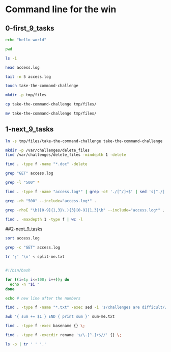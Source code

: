 # Command line for the win

## 0-first_9_tasks
```bash
echo "hello world"
```

```bash
pwd
```

```bash
ls -1
```

```bash
head access.log
```

```bash
tail -n 5 access.log
```

```bash
touch take-the-command-challenge
```

```bash
mkdir -p tmp/files
```

```bash
cp take-the-command-challenge tmp/files/
```

```bash
mv take-the-command-challenge tmp/files/
```

## 1-next_9_tasks

```bash
ln -s tmp/files/take-the-command-challenge take-the-command-challenge
```

```bash
mkdir -p /var/challenges/delete_files
find /var/challenges/delete_files -mindepth 1 -delete
```

```bash
find . -type f -name "*.doc" -delete
```

```bash
grep "GET" access.log
```

```bash
grep -l "500" *
```

```bash
find . -type f -name "access.log*" | grep -oE './[^/]+$' | sed 's|^./||'
```

```bash
grep -rh "500" --include="access.log*" .
```

```bash
grep -rhoE "\b([0-9]{1,3}\.){3}[0-9]{1,3}\b" --include="access.log*" . | sort -u
```

```bash
find . -maxdepth 1 -type f | wc -l
```

##2-next_9_tasks

```bash
sort access.log
```

```bash
grep -c "GET" access.log
```

```bash
tr ';' '\n' < split-me.txt
```

```bash

#!/bin/bash

for ((i=1; i<=100; i++)); do
  echo -n "$i "
done

echo # new line after the numbers
```
```bash
find . -type f -name "*.txt" -exec sed -i 's/challenges are difficult//g' {} +
```

```bash
awk '{ sum += $1 } END { print sum }' sum-me.txt
```

```bash
find . -type f -exec basename {} \;
```

```bash
find . -type f -execdir rename 's/\.[^.]+$//' {} \;
```

```bash
ls -p | tr ' ' '.'
```

